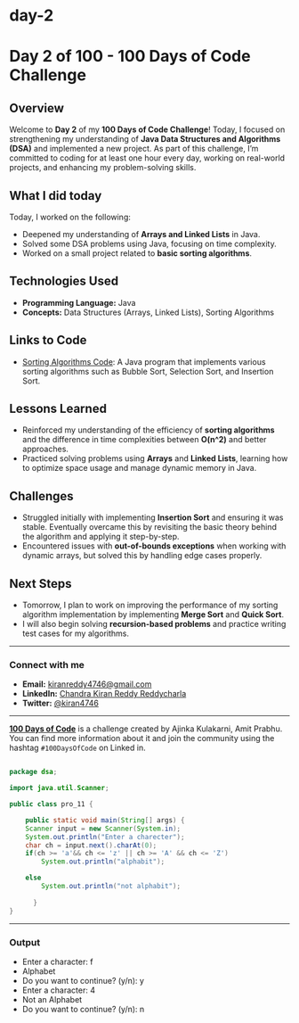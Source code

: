 # day-2

# Day 2 of 100 - 100 Days of Code Challenge

## Overview
Welcome to **Day 2** of my **100 Days of Code Challenge**! Today, I focused on strengthening my understanding of **Java Data Structures and Algorithms (DSA)** and implemented a new project. As part of this challenge, I’m committed to coding for at least one hour every day, working on real-world projects, and enhancing my problem-solving skills.

## What I did today
Today, I worked on the following:
- Deepened my understanding of **Arrays and Linked Lists** in Java.
- Solved some DSA problems using Java, focusing on time complexity.
- Worked on a small project related to **basic sorting algorithms**.

## Technologies Used
- **Programming Language:** Java
- **Concepts:** Data Structures (Arrays, Linked Lists), Sorting Algorithms

## Links to Code
- [Sorting Algorithms Code](#link-to-repository): A Java program that implements various sorting algorithms such as Bubble Sort, Selection Sort, and Insertion Sort.

## Lessons Learned
- Reinforced my understanding of the efficiency of **sorting algorithms** and the difference in time complexities between **O(n^2)** and better approaches.
- Practiced solving problems using **Arrays** and **Linked Lists**, learning how to optimize space usage and manage dynamic memory in Java.

## Challenges
- Struggled initially with implementing **Insertion Sort** and ensuring it was stable. Eventually overcame this by revisiting the basic theory behind the algorithm and applying it step-by-step.
- Encountered issues with **out-of-bounds exceptions** when working with dynamic arrays, but solved this by handling edge cases properly.

## Next Steps
- Tomorrow, I plan to work on improving the performance of my sorting algorithm implementation by implementing **Merge Sort** and **Quick Sort**.
- I will also begin solving **recursion-based problems** and practice writing test cases for my algorithms.

---

### Connect with me
- **Email:** [kiranreddy4746@gmail.com](mailto:kiranreddy4746@gmail.com)
- **LinkedIn:** [Chandra Kiran Reddy Reddycharla](https://www.linkedin.com/in/chandra-kiran-reddy-reddycharla-a9a746230/)
- **Twitter:** [@kiran4746](https://twitter.com/kiran4746)

---

**[100 Days of Code](https://www.100daysofcode.com/)** is a challenge created by Ajinka Kulakarni, Amit Prabhu. You can find more information about it and join the community using the hashtag `#100DaysOfCode` on Linked in.

```java

package dsa;

import java.util.Scanner;

public class pro_11 {

	public static void main(String[] args) {
	Scanner input = new Scanner(System.in);
	System.out.println("Enter a charecter");
	char ch = input.next().charAt(0);	
	if(ch >= 'a'&& ch <= 'z' || ch >= 'A' && ch <= 'Z') 
		System.out.println("alphabit");

	else 
		System.out.println("not alphabit");
	
      }
}
```

---

### Output
- Enter a character: f
- Alphabet
- Do you want to continue? (y/n): y
- Enter a character: 4
- Not an Alphabet
- Do you want to continue? (y/n): n


